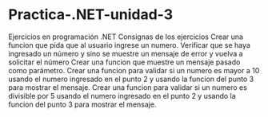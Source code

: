 # Practica-.NET-unidad-3
Ejercicios en programación .NET
Consignas de los ejercicios
   Crear una funcion que pida que al usuario ingrese un numero. Verificar que se haya ingresado un número y sino se muestre un mensaje de error y vuelva a solicitar el número
    Crear una funcion que muestre un mensaje pasado como parámetro.
    Crear una funcion para validar si un numero es mayor a 10 usando el numero ingresado en el punto 2 y usando la funcion del punto 3 para mostrar el mensaje.
    Crear una funcion para validar si un numero es divisible por 5 usando el numero ingresado en el punto 2 y usando la funcion del punto 3 para mostrar el mensaje.
